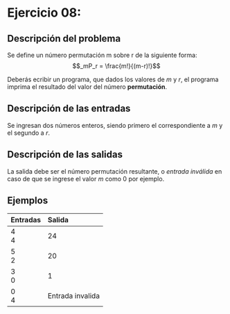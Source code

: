 # **Ejercicio 08:**

## Descripción del problema

Se define un número permutación m sobre r de la siguiente forma:
$$_mP_r = \frac{m!}{(m-r)!}$$

Deberás ecribir un programa, que dados los valores de _m_ y _r_, el programa imprima el resultado del valor del número **permutación**.

## Descripción de las entradas

Se ingresan dos números enteros, siendo primero el correspondiente a _m_ y el segundo a _r_.

## Descripción de las salidas

La salida debe ser el número permutación resultante, o _entrada inválida_ en caso de que se ingrese el valor _m_ como 0 por ejemplo.

## Ejemplos

| Entradas | Salida           |
| :------- | :--------------- |
| 4 <br> 4 | 24               |
| 5 <br> 2 | 20               |
| 3 <br> 0 | 1                |
| 0 <br> 4 | Entrada invalida |
